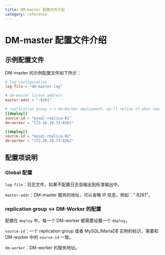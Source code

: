 ```yaml
---
title: DM-master 配置文件介绍
category: reference
---
```


# DM-master 配置文件介绍

## 示例配置文件

DM-master 的示例配置文件如下所示：

```toml
# log configuration
log-file = "dm-master.log"

# dm-master listen address
master-addr = ":8261"

# replication group <-> dm-Worker deployment, we'll refine it when new deployment function is available
[[deploy]]
source-id = "mysql-replica-01"
dm-worker = "172.16.10.72:8262"

[[deploy]]
source-id = "mysql-replica-02"
dm-worker = "172.16.10.73:8262"
```

## 配置项说明

### Global 配置

`log-file`：日志文件，如果不配置日志会输出到标准输出中。

`master-addr`：DM-master 服务的地址，可以省略 IP 信息，例如：":8261"。

### replication group <-> DM-Worker 的配置

配置在 `deploy` 中，每一个 DM-worker 都需要设置一个 `deploy`。

`source-id`：一个 replication group 或者 MySQL/MariaDB 实例的标识，需要和 DM-worker 中的 `source-id` 一致。

`dm-worker`：DM-worker 的服务地址。
